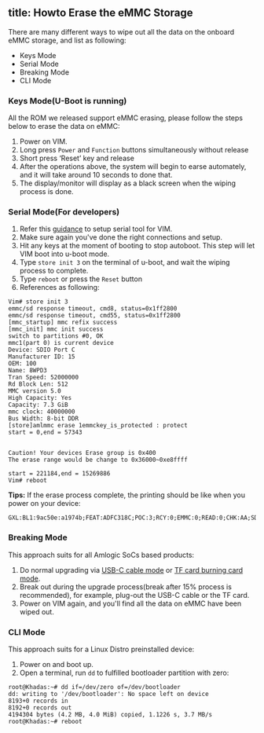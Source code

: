 title: Howto Erase the eMMC Storage
---

There are many different ways to wipe out all the data on the onboard eMMC storage, and list as following:
* Keys Mode
* Serial Mode
* Breaking Mode
* CLI Mode

### Keys Mode(U-Boot is running)
All the ROM we released support eMMC erasing, please follow the steps below to erase the data on eMMC:

1. Power on VIM.
2. Long press `Power` and `Function` buttons simultaneously without release
3. Short press ‘Reset’ key and release
4. After the operations above, the system will begin to earse automately, and it will take around 10 seconds to done that.
5. The display/monitor will display as a black screen when the wiping process is done.


### Serial Mode(For developers)
1. Refer this [guidance](/vim/SetupSerialTool.html) to setup serial tool for VIM.
2. Make sure again you've done the right connections and setup.
3. Hit any keys at the moment of booting to stop autoboot. This step will let VIM boot into u-boot mode.
4. Type `store init 3` on the terminal of u-boot, and wait the wiping process to complete.
5. Type `reboot` or press the `Reset` button
6. References as following:
```
Vim# store init 3
emmc/sd response timeout, cmd8, status=0x1ff2800
emmc/sd response timeout, cmd55, status=0x1ff2800
[mmc_startup] mmc refix success
[mmc_init] mmc init success
switch to partitions #0, OK
mmc1(part 0) is current device
Device: SDIO Port C
Manufacturer ID: 15
OEM: 100
Name: 8WPD3 
Tran Speed: 52000000
Rd Block Len: 512
MMC version 5.0
High Capacity: Yes
Capacity: 7.3 GiB
mmc clock: 40000000
Bus Width: 8-bit DDR
[store]amlmmc erase 1emmckey_is_protected : protect
start = 0,end = 57343


Caution! Your devices Erase group is 0x400
The erase range would be change to 0x36000~0xe8ffff

start = 221184,end = 15269886
Vim# reboot
```
**Tips:**
If the erase process complete, the printing should be like when you power on your device:
```
GXL:BL1:9ac50e:a1974b;FEAT:ADFC318C;POC:3;RCY:0;EMMC:0;READ:0;CHK:AA;SD:800;USB:8;
```


### Breaking Mode
This approach suits for all Amlogic SoCs based products:

1. Do normal upgrading via [USB-C cable mode](/vim/UpgradeViaUSBCable.html) or [TF card burning card mode](/vim/UpgradeViaTFBurningCard.html).
2. Break out during the upgrade process(break after 15% process is recommended), for example, plug-out the USB-C cable or the TF card.
3. Power on VIM again, and you'll find all the data on eMMC have been wiped out.


### CLI Mode
This approach suits for a Linux Distro preinstalled device:

1. Power on and boot up.
2. Open a terminal, run `dd` to fulfilled bootloader partition with zero:
```
root@Khadas:~# dd if=/dev/zero of=/dev/bootloader
dd: writing to '/dev/bootloader': No space left on device
8193+0 records in
8192+0 records out
4194304 bytes (4.2 MB, 4.0 MiB) copied, 1.1226 s, 3.7 MB/s
root@Khadas:~# reboot
```

